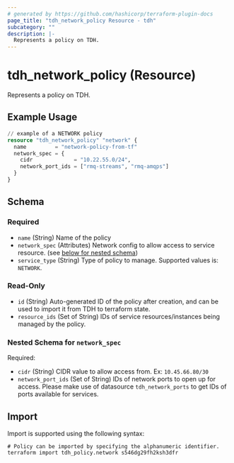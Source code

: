 ```yaml
---
# generated by https://github.com/hashicorp/terraform-plugin-docs
page_title: "tdh_network_policy Resource - tdh"
subcategory: ""
description: |-
  Represents a policy on TDH.
---
```


# tdh_network_policy (Resource)

Represents a policy on TDH.

## Example Usage

```terraform
// example of a NETWORK policy
resource "tdh_network_policy" "network" {
  name         = "network-policy-from-tf"
  network_spec = {
    cidr             = "10.22.55.0/24",
    network_port_ids = ["rmq-streams", "rmq-amqps"]
  }
}
```

<!-- schema generated by tfplugindocs -->
## Schema

### Required

- `name` (String) Name of the policy
- `network_spec` (Attributes) Network config to allow access to service resource. (see [below for nested schema](#nestedatt--network_spec))
- `service_type` (String) Type of policy to manage. Supported values is:  `NETWORK`.

### Read-Only

- `id` (String) Auto-generated ID of the policy after creation, and can be used to import it from TDH to terraform state.
- `resource_ids` (Set of String) IDs of service resources/instances being managed by the policy.

<a id="nestedatt--network_spec"></a>
### Nested Schema for `network_spec`

Required:

- `cidr` (String) CIDR value to allow access from. Ex: `10.45.66.80/30`
- `network_port_ids` (Set of String) IDs of network ports to open up for access. Please make use of datasource `tdh_network_ports` to get IDs of ports available for services.

## Import

Import is supported using the following syntax:

```shell
# Policy can be imported by specifying the alphanumeric identifier.
terraform import tdh_policy.network s546dg29fh2ksh3dfr
```
